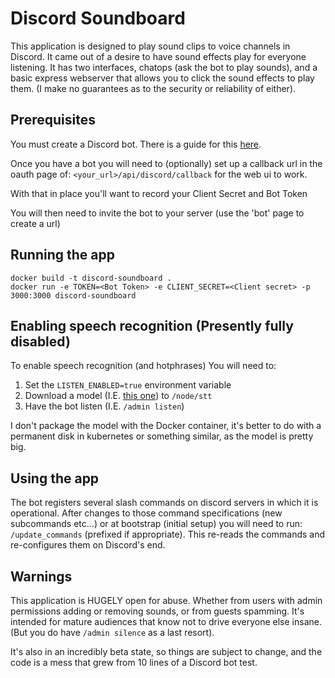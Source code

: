 # Discord Soundboard

This application is designed to play sound clips to voice channels in Discord. It came out of a desire to have sound effects play for everyone listening.
It has two interfaces, chatops (ask the bot to play sounds), and a basic express webserver that allows you to click the sound effects to play them. (I make no guarantees as to the security or reliability of either).

## Prerequisites

You must create a Discord bot. There is a guide for this [here](https://discordjs.guide/#/preparations/setting-up-a-bot-application).

Once you have a bot you will need to (optionally) set up a callback url in the oauth page of: `<your_url>/api/discord/callback` for the web ui to work.

With that in place you'll want to record your Client Secret and Bot Token

You will then need to invite the bot to your server (use the 'bot' page to create a url)

## Running the app

```
docker build -t discord-soundboard .
docker run -e TOKEN=<Bot Token> -e CLIENT_SECRET=<Client secret> -p 3000:3000 discord-soundboard

```

## Enabling speech recognition (Presently fully disabled)

To enable speech recognition (and hotphrases) You will need to:

1. Set the `LISTEN_ENABLED=true` environment variable
2. Download a model (I.E. [this one](https://github.com/mozilla/DeepSpeech/releases/download/v0.8.1/deepspeech-0.8.1-models.pbmm)) to `/node/stt`
3. Have the bot listen (I.E. `/admin listen`)

I don't package the model with the Docker container, it's better to do with a permanent disk in kubernetes or something similar, as the model is pretty big.

## Using the app

The bot registers several slash commands on discord servers in which it is operational.
After changes to those command specifications (new subcommands etc...) or at bootstrap (initial setup) you will need to run:
`/update_commands` (prefixed if appropriate). This re-reads the commands and re-configures them on Discord's end.


## Warnings

This application is HUGELY open for abuse. Whether from users with admin permissions adding or removing sounds, or from guests spamming. It's intended for mature audiences that know not to drive everyone else insane. (But you do have `/admin silence` as a last resort).

It's also in an incredibly beta state, so things are subject to change, and the code is a mess that grew from 10 lines of a Discord bot test.
